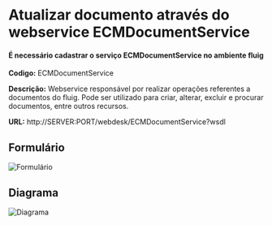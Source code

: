 # Atualizar documento através do webservice ECMDocumentService

#### É necessário cadastrar o serviço ECMDocumentService no ambiente fluig

**Codigo:** ECMDocumentService

**Descrição:** Webservice responsável por realizar operações referentes a documentos do fluig. Pode ser utilizado para criar, alterar, excluir e procurar documentos, entre outros recursos.

**URL:** http://SERVER:PORT/webdesk/ECMDocumentService?wsdl

## Formulário

![Formulário](https://github.com/sergiomachadosilva/fluig-utils/blob/main/projetos/AtualizarDocumento/formulario.png)

## Diagrama

![Diagrama](https://github.com/sergiomachadosilva/fluig-utils/blob/main/projetos/AtualizarDocumento/diagrama.png)
